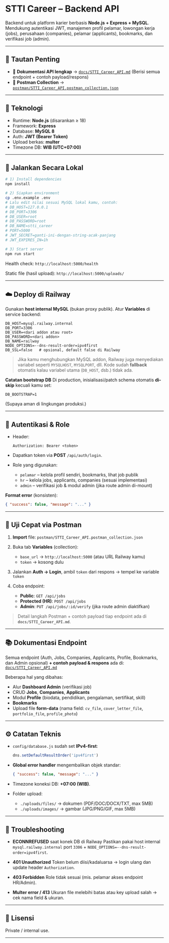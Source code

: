 # STTI Career – Backend API

Backend untuk platform karier berbasis **Node.js + Express + MySQL**.
Mendukung autentikasi JWT, manajemen profil pelamar, lowongan kerja (jobs), perusahaan (companies), pelamar (applicants), bookmarks, dan verifikasi job (admin).

---

## 🔗 Tautan Penting

* 📄 **Dokumentasi API lengkap** → [`docs/STTI_Career_API.md`](./docs/STTI_Career_API.md)
  (Berisi semua endpoint + contoh payload/respons)
* 🧰 **Postman Collection** → [`postman/STTI_Career_API.postman_collection.json`](./postman/STTI_Career_API.postman_collection.json)

---

## 🧱 Teknologi

* Runtime: **Node.js** (disarankan ≥ 18)
* Framework: **Express**
* Database: **MySQL 8**
* Auth: **JWT (Bearer Token)**
* Upload berkas: **multer**
* Timezone DB: **WIB (UTC+07:00)**

---

## 🚀 Jalankan Secara Lokal

```bash
# 1) Install dependencies
npm install

# 2) Siapkan environment
cp .env.example .env
# Lalu edit nilai sesuai MySQL lokal kamu, contoh:
# DB_HOST=127.0.0.1
# DB_PORT=3306
# DB_USER=root
# DB_PASSWORD=root
# DB_NAME=stti_career
# PORT=5000
# JWT_SECRET=ganti-ini-dengan-string-acak-panjang
# JWT_EXPIRES_IN=1h

# 3) Start server
npm run start
```

Health check:
`http://localhost:5000/health`

Static file (hasil upload):
`http://localhost:5000/uploads/`

---

## ☁️ Deploy di Railway

Gunakan **host internal MySQL** (bukan proxy publik). Atur **Variables** di service backend:

```
DB_HOST=mysql.railway.internal
DB_PORT=3306
DB_USER=<dari addon atau root>
DB_PASSWORD=<dari addon>
DB_NAME=railway
NODE_OPTIONS=--dns-result-order=ipv4first
DB_SSL=false   # opsional, default false di Railway
```

> Jika kamu menghubungkan MySQL addon, Railway juga menyediakan variabel seperti `MYSQLHOST`, `MYSQLPORT`, dll. Kode sudah **fallback** otomatis kalau variabel utama (`DB_HOST`, dsb.) tidak ada.

**Catatan bootstrap DB**
Di production, inisialisasi/patch schema otomatis **di-skip** kecuali kamu set:

```
DB_BOOTSTRAP=1
```

(Supaya aman di lingkungan produksi.)

---

## 🔑 Autentikasi & Role

* Header:

  ```
  Authorization: Bearer <token>
  ```
* Dapatkan token via **POST** `/api/auth/login`.
* Role yang digunakan:

  * `pelamar` – kelola profil sendiri, bookmarks, lihat job publik
  * `hr` – kelola jobs, applicants, companies (sesuai implementasi)
  * `admin` – verifikasi job & modul admin (jika route admin di-mount)

**Format error** (konsisten):

```json
{ "success": false, "message": "..." }
```

---

## 🧪 Uji Cepat via Postman

1. **Import** file: `postman/STTI_Career_API.postman_collection.json`
2. Buka tab **Variables** (collection):

   * `base_url` → `http://localhost:5000` (atau URL Railway kamu)
   * `token` → kosong dulu
3. Jalankan **Auth → Login**, ambil `token` dari respons → tempel ke variable `token`
4. Coba endpoint:

   * **Public**: `GET /api/jobs`
   * **Protected (HR)**: `POST /api/jobs`
   * **Admin**: `PUT /api/jobs/:id/verify` (jika route admin diaktifkan)

> Detail langkah Postman + contoh payload tiap endpoint ada di **`docs/STTI_Career_API.md`**.

---

## 📚 Dokumentasi Endpoint

Semua endpoint (Auth, Jobs, Companies, Applicants, Profile, Bookmarks, dan Admin opsional) **+ contoh payload & respons** ada di:
[`docs/STTI_Career_API.md`](./docs/STTI_Career_API.md)

Beberapa hal yang dibahas:

* Alur **Dashboard Admin** (verifikasi job)
* CRUD **Jobs**, **Companies**, **Applicants**
* Modul **Profile** (biodata, pendidikan, pengalaman, sertifikat, skill)
* **Bookmarks**
* Upload file **form-data** (nama field: `cv_file`, `cover_letter_file`, `portfolio_file`, `profile_photo`)

---

## ⚙️ Catatan Teknis

* `config/database.js` sudah set **IPv4-first**:

  ```js
  dns.setDefaultResultOrder('ipv4first')
  ```
* **Global error handler** mengembalikan objek standar:

  ```json
  { "success": false, "message": "..." }
  ```
* Timezone koneksi DB: **+07:00 (WIB)**.
* Folder upload:

  * `./uploads/files/` → dokumen (PDF/DOC/DOCX/TXT, max 5MB)
  * `./uploads/images/` → gambar (JPG/PNG/GIF, max 5MB)

---

## 🧯 Troubleshooting

* **ECONNREFUSED** saat konek DB di Railway
  Pastikan pakai host internal `mysql.railway.internal` port `3306` + `NODE_OPTIONS=--dns-result-order=ipv4first`.

* **401 Unauthorized**
  Token belum diisi/kadaluarsa → login ulang dan update header `Authorization`.

* **403 Forbidden**
  Role tidak sesuai (mis. pelamar akses endpoint HR/Admin).

* **Multer error / 413**
  Ukuran file melebihi batas atau key upload salah → cek nama field & ukuran.

---

## 📄 Lisensi

Private / internal use.

---
